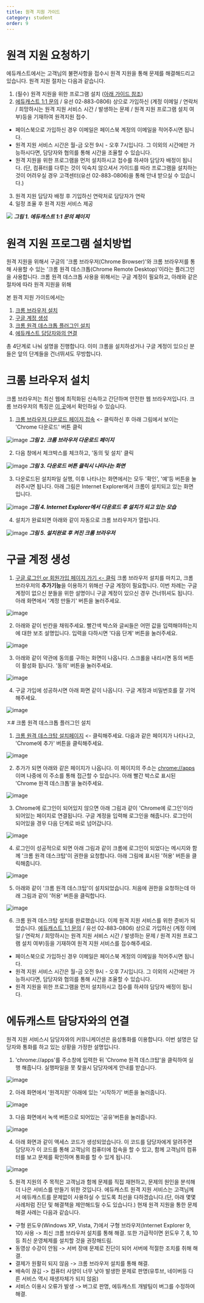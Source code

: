 ```yaml
---
title: 원격 지원 가이드
category: student
order: 9
---
```

# 원격 지원 요청하기
에듀캐스트에서는 고객님의 불편사항을 접수시 원격 지원을 통해 문제를 해결해드리고 있습니다. 원격 지원 절차는 다음과 같습니다.

1. (필수) 원격 지원을 위한 프로그램 설치 ([아래 가이드 참조](#원격-지원-프로그램-설치방법))
2. [에듀캐스트 1:1 문의](https://educast.pro/support/inquiry/) / 유선 02-883-0806) 상으로 가입하신 (계정 이메일 / 연락처 / 희망하시는 원격 지원 서비스 시간 / 발생하는 문제 / 원격 지원 프로그램 설치 여부)등을 기재하여 원격지원 접수.
  * 페이스북으로 가입하신 경우 이메일은 페이스북 계정의 이메일을 적어주시면 됩니다.  
  * 원격 지원 서비스 시간은 월-금 오전 9시 - 오후 7시입니다. 그 이외의 시간에만 가능하시다면, 담당자와 협의를 통해 시간을 조율할 수 있습니다.
  * 원격 지원을 위한 프로그램을 먼저 설치하시고 접수를 하셔야 담당자 배정이 됩니다. (단, 컴퓨터를 다루는 것이 익숙치 않으셔서 가이드를 따라 프로그램을 설치하는 것이 어려우실 경우 고객센터(유선 02-883-0806)을 통해 안내 받으실 수 있습니다.)
3. 원격 지원 담당자 배정 후 기입하신 연락처로 담당자가 연락  
4. 일정 조율 후 원격 지원 서비스 제공  

![](https://cloud.githubusercontent.com/assets/7759511/20472990/02ea493a-b001-11e6-8fea-359bbc2b81aa.png)
***그림 1. 에듀캐스트 1:1 문의 페이지***

# 원격 지원 프로그램 설치방법
원격 지원을 위해서 구글의 '크롬 브라우저(Chrome Browser)'와 크롬 브라우저를 통해 사용할 수 있는 '크롬 원격 데스크톱(Chrome Remote Desktop)'이라는 플러그인을 사용합니다. 크롬 원격 데스크톱 사용을 위해서는 구글 계정이 필요하고, 아래와 같은 절차에 따라 원격 지원을 위해  

본 원격 지원 가이드에서는  

1. [크롬 브라우저 설치](#크롬-브라우저-설치)  
2. [구글 계정 생성](#구글-계정-설정)  
3. [크롬 원격 데스크톱 플러그인 설치](#크롬-원격-데스크톱-플러그인-설치)  
4. [에듀캐스트 담당자와의 연결](#에듀캐스트-담당자와의-연결)  

총 4단계로  나눠 설명을 진행합니다. 이미 크롬을 설치하셨거나 구글 계정이 있으신 분들은 앞의 단계들을 건너뛰셔도 무방합니다.

# 크롬 브라우저 설치
크롬 브라우저는 최신 웹에 최적화된 신속하고 간단하며 안전한 웹 브라우저입니다. 크롬 브라우저의 특징은 [이 곳](https://www.google.co.kr/chrome/browser/features.html)에서 확인하실 수 있습니다. 

1) [크롬 브라우저 다운로드 페이지 접속](https://www.google.co.kr/chrome/browser/desktop/index.html) <- 클릭하신 후 아래 그림에서 보이는 'Chrome 다운로드' 버튼 클릭  


![image](https://cloud.githubusercontent.com/assets/7759511/20475463/5bbaab28-b00f-11e6-983e-a4d4ef3a5e91.png)
***그림 2. 크롬 브라우저 다운로드 페이지***


2) 다음 창에서 체크박스를 체크하고, '동의 및 설치' 클릭


![image](https://cloud.githubusercontent.com/assets/7759511/20475511/9b340182-b00f-11e6-8edb-15360ccd7ca7.png)
***그림 3. 다운로드 버튼 클릭시 나타나는 화면***


3) 다운로드된 설치파일 실행, 이후 나타나는 화면에서는 모두 '확인', '예'등 버튼을 눌러주시면 됩니다. 아래 그림은 Internet Explorer에서 크롬이 설치되고 있는 화면입니다.


![image](https://cloud.githubusercontent.com/assets/7759511/20475876/5095e2a6-b011-11e6-88bf-fd63cecf1862.png)
***그림 4. Internet Explorer에서 다운로드 후 설치가 되고 있는 모습***


4) 설치가 완료되면 아래와 같이 자동으로 크롬 브라우저가 열립니다.


![image](https://cloud.githubusercontent.com/assets/7759511/20475990/0b599b32-b012-11e6-834c-441e803bffb0.png)
***그림 5. 설치완료 후 켜진 크롬 브라우저***


# 구글 계정 생성
1) [구글 로그인 or 회원가입 페이지 가기 <- 클릭](https://accounts.google.com/ServiceLogin)
크롬 브라우저 설치를 마치고, 크롬 브라우저의 **추가기능**을 이용하기 위해선 구글 계정이 필요합니다. 이번 차례는 구글 계정이 없으신 분들을 위한 설명이니 구글 계정이 있으신 경우 건너뛰셔도 됩니다. 아래 화면에서 '계정 만들기' 버튼을 눌러주세요.


![image](https://cloud.githubusercontent.com/assets/7759511/20478659/5eda08d0-b01e-11e6-9153-b60c3df5ad98.png)


2) 아래와 같이 빈칸을 채워주세요. 빨간색 박스와 글씨들은 어떤 값을 입력해야하는지에 대한 보조 설명입니다. 입력을 다하시면 '다음 단계' 버튼을 눌러주세요. 


![image](https://cloud.githubusercontent.com/assets/7759511/20479125/5a164bb8-b020-11e6-9840-ef8800a76b7d.png)


3) 아래와 같이 약관에 동의를 구하는 화면이 나옵니다. 스크롤을 내리시면 동의 버튼이 활성화 됩니다. '동의' 버튼을 눌러주세요.


![image](https://cloud.githubusercontent.com/assets/7759511/20479393/5bbc95fc-b021-11e6-8a63-6addaf00f2c7.png)


4) 구글 가입에 성공하시면 아래 화면 같이 나옵니다. 구글 계정과 비밀번호를 잘 기억해주세요.


![image](https://cloud.githubusercontent.com/assets/7759511/20479436/8747e000-b021-11e6-9cb6-9ac4aafb3032.png)


ㅈ# 크롬 원격 데스크톱 플러그인 설치
1) [크롬 원격 데스크탑 설치페이지](https://chrome.google.com/webstore/detail/chrome-remote-desktop/gbchcmhmhahfdphkhkmpfmihenigjmpp?hl=ko) <- 클릭해주세요. 다음과 같은 페이지가 나타나고, 'Chrome에 추가' 버튼을 클릭해주세요.


![image](https://cloud.githubusercontent.com/assets/7759511/20479793/eda9846a-b022-11e6-9426-62fcb49e297c.png)


2) 추가가 되면 아래와 같은 페이지가 나옵니다. 이 페이지의 주소는 [chrome://apps](chrome://apps) 이며 나중에 이 주소를 통해 접근할 수 있습니다. 아래 빨간 박스로 표시된 'Chrome 원격 데스크톱'을 눌러주세요.


![image](https://cloud.githubusercontent.com/assets/7759511/20479844/20a1bfea-b023-11e6-95a7-fd2cc5cd2978.png)


3) Chrome에 로그인이 되어있지 않으면 아래 그림과 같이 'Chrome에 로그인'이라 되어있는 페이지로 연결됩니다. 구글 계정을 입력해 로그인을 해줍니다. 로그인이 되어있을 경우 다음 단계로 바로 넘어갑니다.


![image](https://cloud.githubusercontent.com/assets/7759511/20480040/2334da84-b024-11e6-87ce-9ed05c7f5883.png)


4) 로그인이 성공적으로 되면 아래 그림과 같이 크롬에 로그인이 되었다는 메시지와 함께 '크롬 원격 데스크탑'이 권한을 요청합니다. 아래 그림에 표시된 '허용' 버튼을 클릭해줍니다.


![image](https://cloud.githubusercontent.com/assets/7759511/20480080/64b18368-b024-11e6-8588-86521fd8c00a.png)


5) 아래와 같이 '크롬 원격 데스크탑'이 설치되었습니다. 처음에 권한을 요청하는데 아래 그림과 같이 '허용' 버튼을 클릭합니다.


![image](https://cloud.githubusercontent.com/assets/7759511/20480176/c800f390-b024-11e6-9952-c65ee74a721c.png)


6) 크롬 원격 데스크탑 설치를 완료했습니다. 이제 원격 지원 서비스를 위한 준비가 되었습니다. [에듀캐스트 1:1 문의](https://educast.pro/support/inquiry/) / 유선 02-883-0806) 상으로 가입하신 (계정 이메일 / 연락처 / 희망하시는 원격 지원 서비스 시간 / 발생하는 문제 / 원격 지원 프로그램 설치 여부)등을 기재하여 원격 지원 서비스를 접수해주세요.
  * 페이스북으로 가입하신 경우 이메일은 페이스북 계정의 이메일을 적어주시면 됩니다.  
  * 원격 지원 서비스 시간은 월-금 오전 9시 - 오후 7시입니다. 그 이외의 시간에만 가능하시다면, 담당자와 협의를 통해 시간을 조율할 수 있습니다.
  * 원격 지원을 위한 프로그램을 먼저 설치하시고 접수를 하셔야 담당자 배정이 됩니다.


# 에듀캐스트 담당자와의 연결
원격 지원 서비스시 담당자와의 커뮤니케이션은 음성통화를 이용합니다. 이번 설명은 담당자와 통화를 하고 있는 상황을 가정한 설명입니다.


1) 'chrome://apps'를 주소창에 입력한 뒤 'Chrome 원격 데스크탑'을 클릭하여 실행 해줍니다. 실행파일을 못 찾을시 담당자에게 안내를 받습니다.


![image](https://cloud.githubusercontent.com/assets/7759511/20479844/20a1bfea-b023-11e6-95a7-fd2cc5cd2978.png)


2) 아래 화면에서 '원격지원' 아래에 있는 '시작하기' 버튼을 눌러줍니다.


![image](https://cloud.githubusercontent.com/assets/7759511/20480552/572fb190-b026-11e6-8e14-f7ab87814ac8.png)


3) 다음 화면에서 녹색 버튼으로 되어있는 '공유'버튼을 눌러줍니다.


![image](https://cloud.githubusercontent.com/assets/7759511/20480585/859c8c88-b026-11e6-92ae-f71bcb5ea376.png)


4) 아래 화면과 같이 액세스 코드가 생성되었습니다. 이 코드를 담당자에게 알려주면 담당자가 이 코드를 통해 고객님의 컴퓨터에 접속을 할 수 있고, 함께 고객님의 컴퓨터를 보고 문제를 확인하며 통화를 할 수 있게 됩니다. 


![image](https://cloud.githubusercontent.com/assets/7759511/20480714/15095266-b027-11e6-8e7a-291fff6f314f.png)


5) 원격 지원의 주 목적은 고객님과 함께 문제를 직접 재현하고, 문제의 원인을 분석해 더 나은 서비스를 만들기 위한 것입니다. 에듀캐스트 원격 지원 서비스는 고객님께서 에듀캐스트를 문제없이 사용하실 수 있도록 최선을 다하겠습니다.(단, 아래 몇몇 사례처럼 진단 및 해결책을 제안해드릴 수도 있습니다.) 현재 원격 지원을 통한 문제 해결 사례는 다음과 같습니다. 


- 구형 윈도우(Windows XP, Vista, 7)에서 구형 브라우저(Internet Explorer 9, 10) 사용 -> 최신 크롬 브라우저 설치를 통해 해결. 또한 가급적이면 윈도우 7, 8, 10등 최신 운영체제를 설치할 것을 권장해드림.
- 동영상 수강이 안됨 -> 서버 장애 문제로 진단이 되어 서버에 적절한 조치를 취해 해결.  
- 결제가 원활히 되지 않음 -> 크롬 브라우저 설치를 통해 해결.
- 배속이 끊김 -> 컴퓨터 사양이 너무 낮아 발생한 문제로 판명(유투브, 네이버등 다른 서비스 역시 재생자체가 되지 않음)
- 서비스 이용시 오류가 발생 -> 버그로 판명, 에듀캐스트 개발팀이 버그를 수정하여 해결.
